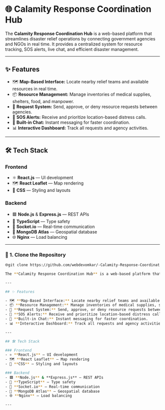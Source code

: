 # 🌐 Calamity Response Coordination Hub

The **Calamity Response Coordination Hub** is a web-based platform that streamlines disaster relief operations by connecting government agencies and NGOs in real time. It provides a centralized system for resource tracking, SOS alerts, live chat, and efficient disaster management.

---

## ✨ Features

- 🗺️ **Map-Based Interface:** Locate nearby relief teams and available resources in real time.
- 📦 **Resource Management:** Manage inventories of medical supplies, shelters, food, and manpower.
- 🔁 **Request System:** Send, approve, or deny resource requests between agencies.
- 🚨 **SOS Alerts:** Receive and prioritize location-based distress calls.
- 💬 **Built-in Chat:** Instant messaging for faster coordination.
- 📊 **Interactive Dashboard:** Track all requests and agency activities.

---

## 🛠️ Tech Stack

### Frontend
- ⚛️ **React.js** — UI development
- 🗺️ **React Leaflet** — Map rendering
- 🎨 **CSS** — Styling and layouts

### Backend
- 🟩 **Node.js** & **Express.js** — REST APIs
- 📝 **TypeScript** — Type safety
- 🔌 **Socket.io** — Real-time communication
- 🍃 **MongoDB Atlas** — Geospatial database
- 🌐 **Nginx** — Load balancing

---

### 📂 1. Clone the Repository

```bash
🌐git clone https://github.com/webdevomkar/-Calamity-Response-Coordination-Hub.git

The **Calamity Response Coordination Hub** is a web-based platform that streamlines disaster relief operations by connecting government agencies and NGOs in real time. It provides a centralized system for resource tracking, SOS alerts, live chat, and efficient disaster management.

---

## ✨ Features

- 🗺️ **Map-Based Interface:** Locate nearby relief teams and available resources in real time.
- 📦 **Resource Management:** Manage inventories of medical supplies, shelters, food, and manpower.
- 🔁 **Request System:** Send, approve, or deny resource requests between agencies.
- 🚨 **SOS Alerts:** Receive and prioritize location-based distress calls.
- 💬 **Built-in Chat:** Instant messaging for faster coordination.
- 📊 **Interactive Dashboard:** Track all requests and agency activities.

---

## 🛠️ Tech Stack

### Frontend
- ⚛️ **React.js** — UI development
- 🗺️ **React Leaflet** — Map rendering
- 🎨 **CSS** — Styling and layouts

### Backend
- 🟩 **Node.js** & **Express.js** — REST APIs
- 📝 **TypeScript** — Type safety
- 🔌 **Socket.io** — Real-time communication
- 🍃 **MongoDB Atlas** — Geospatial database
- 🌐 **Nginx** — Load balancing

---


